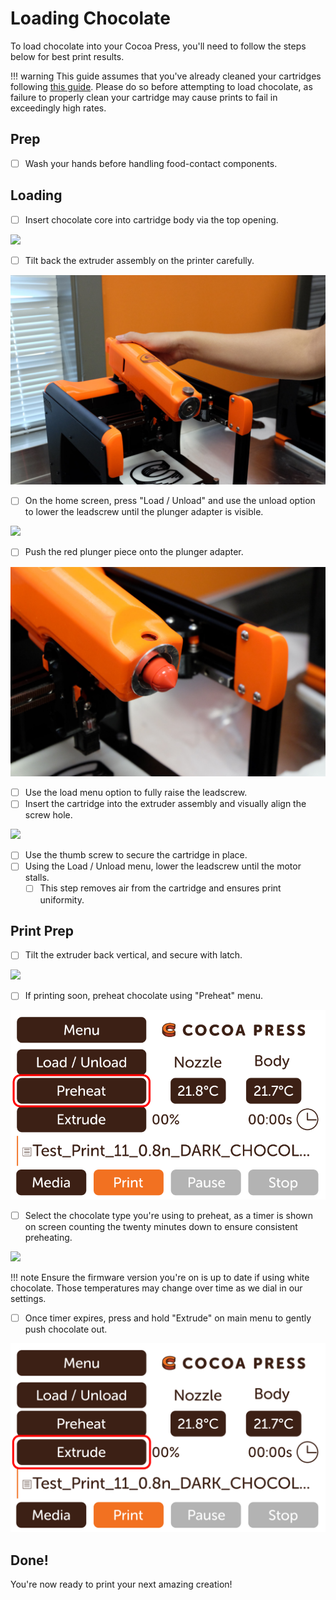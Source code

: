 # Loading Chocolate

To load chocolate into your Cocoa Press, you'll need to follow the steps below for best print results.

!!! warning
    This guide assumes that you've already cleaned your cartridges following [this guide](Cleaning.md).  Please do so before attempting to load chocolate, as failure to properly clean your cartridge may cause prints to fail in exceedingly high rates.

## Prep
 - [ ] Wash your hands before handling food-contact components.


## Loading
 - [ ] Insert chocolate core into cartridge body via the top opening.

  ![](../img/printer/loading/insertingchocolate.jpg)

 - [ ] Tilt back the extruder assembly on the printer carefully.

  ![](../img/printer/loading/tiltback.jpg)

 - [ ] On the home screen, press "Load / Unload" and use the unload option to lower the leadscrew until the plunger adapter is visible.

 ![](../img/printer/loading/menuitem.jpg)

 - [ ] Push the red plunger piece onto the plunger adapter.

  ![](../img/printer/loading/plungerload.jpg)

 - [ ] Use the load menu option to fully raise the leadscrew.
 - [ ] Insert the cartridge into the extruder assembly and visually align the screw hole.

 ![](../img/printer/loading/thumbscrew.jpg)

 - [ ] Use the thumb screw to secure the cartridge in place.
 - [ ] Using the Load / Unload menu, lower the leadscrew until the motor stalls.
    - [ ] This step removes air from the cartridge and ensures print uniformity.

## Print Prep
 - [ ] Tilt the extruder back vertical, and secure with latch.

 ![](../img/printer/loading/latch.jpg)

 - [ ] If printing soon, preheat chocolate using "Preheat" menu.

 ![](../img/printer/preheat_menu.png)

 - [ ] Select the chocolate type you're using to preheat, as a timer is shown on screen counting the twenty minutes down to ensure consistent preheating.

 ![](../img/printer/loading/preheattimer.jpg)

!!! note
    Ensure the firmware version you're on is up to date if using white chocolate. Those temperatures may change over time as we dial in our settings.

 - [ ] Once timer expires, press and hold "Extrude" on main menu to gently push chocolate out.

 ![](../img/printer/extrude_button_menu.png)
 
## Done!

You're now ready to print your next amazing creation!